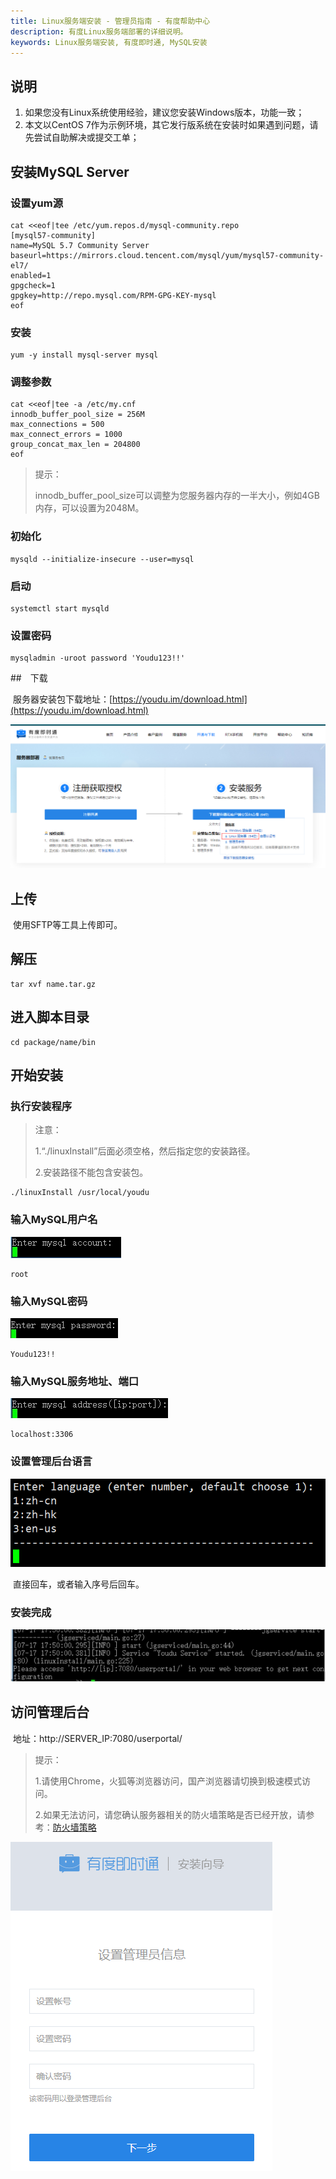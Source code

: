 ```yaml
---
title: Linux服务端安装 - 管理员指南 - 有度帮助中心
description: 有度Linux服务端部署的详细说明。
keywords: Linux服务端安装, 有度即时通, MySQL安装
---
```


## 说明

1. 如果您没有Linux系统使用经验，建议您安装Windows版本，功能一致；
2. 本文以CentOS 7作为示例环境，其它发行版系统在安装时如果遇到问题，请先尝试自助解决或提交工单；

## 安装MySQL Server

### 设置yum源

```
cat <<eof|tee /etc/yum.repos.d/mysql-community.repo
[mysql57-community]
name=MySQL 5.7 Community Server
baseurl=https://mirrors.cloud.tencent.com/mysql/yum/mysql57-community-el7/
enabled=1
gpgcheck=1
gpgkey=http://repo.mysql.com/RPM-GPG-KEY-mysql
eof
```

### 安装

```
yum -y install mysql-server mysql
```

### 调整参数

```
cat <<eof|tee -a /etc/my.cnf
innodb_buffer_pool_size = 256M
max_connections = 500
max_connect_errors = 1000
group_concat_max_len = 204800
eof
```

> 提示：
>
> innodb_buffer_pool_size可以调整为您服务器内存的一半大小，例如4GB内存，可以设置为2048M。

### 初始化

```
mysqld --initialize-insecure --user=mysql
```

### 启动

```
systemctl start mysqld
```

### 设置密码

```
mysqladmin -uroot password 'Youdu123!!'
```

##　下载

​	服务器安装包下载地址：[https://youdu.im/download.html](https://youdu.im/download.html)

![image-20201113164103211](res/a01_00003/image-20201113164103211.png)

## 上传

​	使用SFTP等工具上传即可。

## 解压

```
tar xvf name.tar.gz
```

## 进入脚本目录

```
cd package/name/bin
```

## 开始安装

### 执行安装程序

> 注意：
>
> 1.“./linuxInstall”后面必须空格，然后指定您的安装路径。
>
> 2.安装路径不能包含安装包。

```
./linuxInstall /usr/local/youdu
```

### 输入MySQL用户名

![](res/a01_00003/wps1.jpg)

```
root
```

### 输入MySQL密码

![](res/a01_00003/wps2.jpg)

```
Youdu123!!
```

### 输入MySQL服务地址、端口

![](res/a01_00003/wps3.jpg)

```
localhost:3306
```

### 设置管理后台语言

![](res/a01_00003/image-20200822180207119.png)

​	直接回车，或者输入序号后回车。

### 安装完成

![](res/a01_00003/wps4-1605257958539.jpg)

## 访问管理后台

​	地址：http://SERVER_IP:7080/userportal/

> 提示：
>
> 1.请使用Chrome，火狐等浏览器访问，国产浏览器请切换到极速模式访问。
>
> 2.如果无法访问，请您确认服务器相关的防火墙策略是否已经开放，请参考：[防火墙策略](a01_00004.md)

![image-20201113170631368](res/a01_00003/image-20201113170631368.png)
